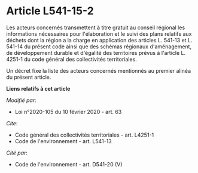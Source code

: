 # Article L541-15-2

Les acteurs concernés transmettent à titre gratuit au conseil régional les informations nécessaires pour l'élaboration et le
suivi des plans relatifs aux déchets dont la région a la charge en application des articles L. 541-13 et L. 541-14 du présent
code ainsi que des schémas régionaux d'aménagement, de développement durable et d'égalité des territoires prévus à l'article
L. 4251-1 du code général des collectivités territoriales.

Un décret fixe la liste des acteurs concernés mentionnés au premier alinéa du présent article.

**Liens relatifs à cet article**

_Modifié par_:

  - Loi n°2020-105 du 10 février 2020 - art. 63

_Cite_:

  - Code général des collectivités territoriales - art. L4251-1
  - Code de l'environnement - art. L541-13

_Cité par_:

  - Code de l'environnement - art. D541-20 (V)
